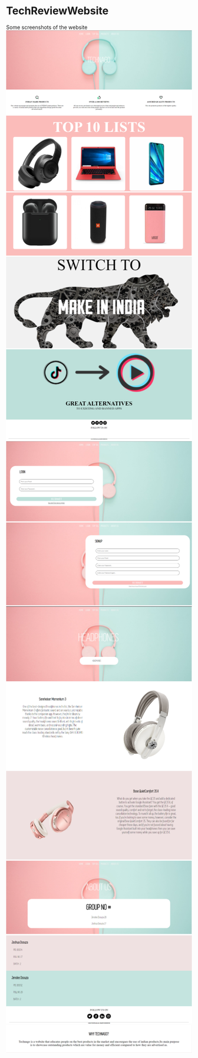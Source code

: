 # TechReviewWebsite

Some screenshots of the website
![](/Screenshots/1.png)
![](/Screenshots/2.png)
![](/Screenshots/3.png)
![](/Screenshots/4.png)
![](/Screenshots/5.png)
![](/Screenshots/6.png)
![](/Screenshots/7.png)
![](/Screenshots/8.png)
![](/Screenshots/9.png)
![](/Screenshots/10.png)
![](/Screenshots/11.png)
![](/Screenshots/12.png)
![](/Screenshots/13.png)
